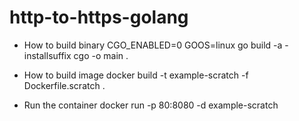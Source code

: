 # http-to-https-golang

 - How to build binary
CGO_ENABLED=0 GOOS=linux go build -a -installsuffix cgo -o main .

 - How to build image
 docker build -t example-scratch -f Dockerfile.scratch .
 
 - Run the container
 docker run -p 80:8080 -d example-scratch
